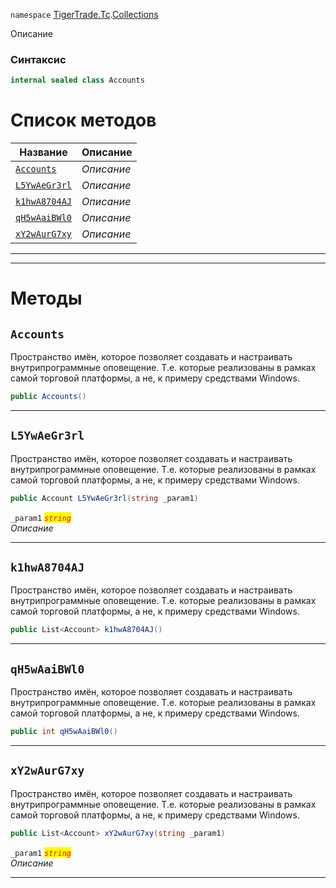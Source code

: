 
`namespace` [TigerTrade.Tc](../../TigerTrade.Tc.md).[Collections](../../TigerTrade.Tc/Collections.md)


Описание

### Синтаксис
```csharp
internal sealed class Accounts
```


# Список методов
| Название | Описание |
| --- | --- |
| [`Accounts`](#Accounts-m) | *Описание* |
| [`L5YwAeGr3rl`](#L5YwAeGr3rl-m) | *Описание* |
| [`k1hwA8704AJ`](#k1hwA8704AJ-m) | *Описание* |
| [`qH5wAaiBWl0`](#qH5wAaiBWl0-m) | *Описание* |
| [`xY2wAurG7xy`](#xY2wAurG7xy-m) | *Описание* |





***  
***  
# Методы

## `Accounts`<a href="xY2wAurG7xy-m" id="xY2wAurG7xy-m"></a>
Пространство имён, которое позволяет создавать и настраивать внутрипрограммные оповещение. Т.е. которые реализованы в рамках самой торговой платформы, а не, к примеру средствами Windows.

```csharp
public Accounts()
```

***  

## `L5YwAeGr3rl`<a href="xY2wAurG7xy-m" id="xY2wAurG7xy-m"></a>
Пространство имён, которое позволяет создавать и настраивать внутрипрограммные оповещение. Т.е. которые реализованы в рамках самой торговой платформы, а не, к примеру средствами Windows.

```csharp
public Account L5YwAeGr3rl(string _param1)
```

`_param1` <mark style="color:red;">*`string`*</mark>  
 *Описание*  


***  

## `k1hwA8704AJ`<a href="xY2wAurG7xy-m" id="xY2wAurG7xy-m"></a>
Пространство имён, которое позволяет создавать и настраивать внутрипрограммные оповещение. Т.е. которые реализованы в рамках самой торговой платформы, а не, к примеру средствами Windows.

```csharp
public List<Account> k1hwA8704AJ()
```

***  

## `qH5wAaiBWl0`<a href="xY2wAurG7xy-m" id="xY2wAurG7xy-m"></a>
Пространство имён, которое позволяет создавать и настраивать внутрипрограммные оповещение. Т.е. которые реализованы в рамках самой торговой платформы, а не, к примеру средствами Windows.

```csharp
public int qH5wAaiBWl0()
```

***  

## `xY2wAurG7xy`<a href="xY2wAurG7xy-m" id="xY2wAurG7xy-m"></a>
Пространство имён, которое позволяет создавать и настраивать внутрипрограммные оповещение. Т.е. которые реализованы в рамках самой торговой платформы, а не, к примеру средствами Windows.

```csharp
public List<Account> xY2wAurG7xy(string _param1)
```

`_param1` <mark style="color:red;">*`string`*</mark>  
 *Описание*  


***  

